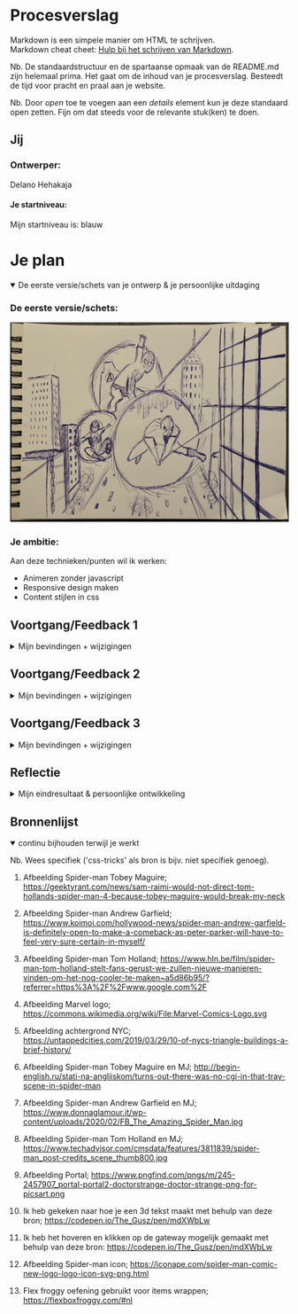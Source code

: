 # Procesverslag
Markdown is een simpele manier om HTML te schrijven.  
Markdown cheat cheet: [Hulp bij het schrijven van Markdown](https://github.com/adam-p/markdown-here/wiki/Markdown-Cheatsheet).

Nb. De standaardstructuur en de spartaanse opmaak van de README.md zijn helemaal prima. Het gaat om de inhoud van je procesverslag. Besteedt de tijd voor pracht en praal aan je website.

Nb. Door *open* toe te voegen aan een *details* element kun je deze standaard open zetten. Fijn om dat steeds voor de relevante stuk(ken) te doen.





## Jij

### Ontwerper:
Delano Hehakaja

#### Je startniveau:
Mijn startniveau is: blauw





# Je plan

<details open>
  <summary>De eerste versie/schets van je ontwerp & je persoonlijke uitdaging</summary>

  ### De eerste versie/schets:
  <img src="readme-images/schets-idee.jpg" alt="eerste schets">


  ### Je ambitie: 
  Aan deze technieken/punten wil ik werken:
  - Animeren zonder javascript
  - Responsive design maken
  - Content stijlen in css
 
</details>




## Voortgang/Feedback 1

<details>
  <summary>Mijn bevindingen + wijzigingen</summary>

  ### Bevinding 1:
  Na de uitleg van het concept was het idee leuk en duidelijk en met de volgende afbeelding liet ik zien hoe dit eruit zou gaan zien.
  <img src="readme-images/schets-idee.jpg" alt="eerste schets">
  
  Als feedback kreeg ik de volgende punten:
  Ik zou per gateway een ander achtergrond weergeven, zodat je de verschillen kan zien
  Elk Spider-man heeft een ander outfit, laat dat ook terugkomen in je design
  

  #### oplossing:
  Beschrijving hoe je het hebt hebt opgelost of als het niet gelukt is hoe je het zou oplossen (tekst en afbeelding(en)).
  <img src="readme-images/3-keer-spiderman.png" alt="3 keer spiderman">
  
  Ik heb 3 verschillende gateways gemaakt. Deze gateways laten verschillende achtergronden zien en de verschillende acteurs die Spider-man hebben gespeeld.


  ### Bevinding 2:
  Omschrijving van wat er nog niet orde was (tekst en afbeelding(en)).
  
  Wat nog ontbrak aan mijn ontwerp is dat de gateways nog niet op een multivers gateway leek. De eerste versie gateway was alleen een cirkel met een afbeelding erin.
  

  #### oplossing:
  Beschrijving hoe je het hebt hebt opgelost of als het niet gelukt is hoe je het zou oplossen (tekst en afbeelding(en)).
  
  Als oplossing heb ik op google een multivers gateway opgezocht, uitgesneden en boven op mijn huidige gateways verwerkt.
  
  <img src="readme-images/1portal.png" alt="multivers gateway"> <img src="readme-images/multivers-gateway.png" alt="multivers gateway">


  ### Bevinding 3:
  Omschrijving van wat er nog niet orde was (tekst en afbeelding(en)).
  
  Er was nog geen omgeving waar de gateways in stonden.

   
  #### oplossing:
  Beschrijving hoe je het hebt hebt opgelost of als het niet gelukt is hoe je het zou oplossen (tekst en afbeelding(en)).
  
  Als ik aan Spider-man denk, dan denk ik aan New York. De stad waar Spider-man woont en misdaden bestrijdt. Dit wilde ik ook in mijn ontwerp verwerken. Ik heb een afbeelding gezocht van de stad New York om als achtergrond te gebruiken.
  
  <img src="images/nyc-gebouwen.jpeg" alt="nyc gebouwen">
  
  <img src="readme-images/gateways-en-achtergrond.png" alt="gateways en achtergrond">
  
  ### Bevinding 4:
  Omschrijving van wat er nog niet orde was (tekst en afbeelding(en)).
  
  Bij de oplossing van bevinding 3 zie je bovenin wat tekst met standaard fonts. Deze fonts moeten natuurlijk wat meer sfeer krijgen, waardoor het bij de Spider-man sfeer gaat passen.

   
  #### oplossing:
  Beschrijving hoe je het hebt hebt opgelost of als het niet gelukt is hoe je het zou oplossen (tekst en afbeelding(en)).
  
  Door het lettertype en de kleur aan te passen, kom je al meer in de sfeer van Spider-man. Als extra toevoeging heb ik ook bovenin het logo van Marvel weergegeven, waardoor het nog duidelijker wordt dat het om Spider-man gaat.
  
  <img src="readme-images/fullscreen-spiderman.png" alt="fullscreen spiderman">
  
  Bronnen:
  https://codepen.io/The_Gusz/pen/mdXWbLw
  
  
  
  ### Bevinding 5:
  Omschrijving van wat er nog niet orde was (tekst en afbeelding(en)).
  
  Er moet nog interactie komen in het ontwerp.

   
  #### oplossing:
  Beschrijving hoe je het hebt hebt opgelost of als het niet gelukt is hoe je het zou oplossen (tekst en afbeelding(en)).
  
  Door middel van hoveren en klikken komt er interactie. Als je met je muis over 1 van de gateways gaat dan vergroot die gateway. Klik je vervolgens ook nog eens op de gateway dan verandert de afbeelding in de gateway naar de Spider-man en MJ.
  
  <img src="readme-images/fullscreen-hover.png" alt="fullscreen hover">
  
  <img src="readme-images/fullscreen-click.png" alt="fullscreen click">
  
  Bronnen:
  https://codepen.io/The_Gusz/pen/MWQyWbG?editors=1100

</details>




## Voortgang/Feedback 2

<details>
  <summary>Mijn bevindingen + wijzigingen</summary>
  
  ### Bevinding 1:
  Omschrijving van wat er nog niet orde was (tekst en afbeelding(en)).
  
  Op de pagina waren alleen de fonts responsive, maar de gateway's nog niet.

  #### oplossing:
  Beschrijving hoe je het hebt hebt opgelost of als het niet gelukt is hoe je het zou oplossen (tekst en afbeeding(en)).
  
  Door middel van de width aan te passen naar width: 22vw bij de buttons/gateway's, worden deze responsive.
  
  Groot scherm:
  
  <img src="readme-images/responsive-fullscreen.png" alt="responsive fullscreen">
  
  Kleiner scherm:
  
  <img src="readme-images/responsive-midscreen.png" alt="responsive midscreen">



  ### Bevinding 2:
  Omschrijving van wat er nog niet orde was (tekst en afbeelding(en)).
  
  Ik moet nog duidelijker naar voren laten dat het gaat om 3 verschillende Spider-man's. 

  #### oplossing:
  Beschrijving hoe je het hebt hebt opgelost of als het niet gelukt is hoe je het zou oplossen (tekst en afbeeding(en)).
  
  Dit laat ik zien door een tekstbriefje omringd door een Spider-web. In dit tekstbriefje staat de naam van de acteur die in de gateway wordt afgebeeld en in welke Spider-man's hij heeft gespeeld.
  
  <img src="readme-images/text-web.png" alt="text web">

  ### Bevinding 3:
  Omschrijving van wat er nog niet orde was (tekst en afbeelding(en)).
  
  De custom properties moest nog toegepast worden voor elk lettertypekleur en achtergrond kleur.
  
  #### oplossing:
  Door middel van :root heb ik de kleuren benoemd en ben ik door heel mijn css code gegaan om het toe te passen.
  
  <img src="readme-images/root.png" alt="root">

</details>



## Voortgang/Feedback 3

<details>
  <summary>Mijn bevindingen + wijzigingen</summary>
  
  ### Bevinding 1:
  Omschrijving van wat er nog niet orde was (tekst en afbeelding(en)).
  
  Behalve de hover state ontbraken de rest van de states in mijn ontwerp. Dus moest er nog de focus en active states toegepast worden.

  #### oplossing:
  Beschrijving hoe je het hebt hebt opgelost of als het niet gelukt is hoe je het zou oplossen (tekst en afbeelding(en)).
  
  Voor de focus state heb ik een donkerblauw schaduw toegepast om te laten zien waar je bent.
  
  Geen focus
  
  <img src="readme-images/geen-focus.png" alt="geen focus">
  
  Focus state
  
  <img src="readme-images/focus.png" alt="focus">
  
  Voor de active state heb ik de opacity verlaagd, dus wanneer je op de gateway klikt dan zie je vermindering in de opacity.
  
  Normaal
  
  <img src="readme-images/geen-focus.png" alt="geen focus">
  
  Active state
  
  <img src="readme-images/active.png" alt="active">
  

  ### Bevinding 2:
  Omschrijving van wat er nog niet orde was (tekst en afbeelding(en)).
  
  Het tekstvak stond nog onder de gateway's terwijl die links en rechtsboven de gateway's moeten staan.
  
  <img src="readme-images/text-web-onder.png" alt="text web onder">

  #### oplossing:
  Beschrijving hoe je het hebt hebt opgelost of als het niet gelukt is hoe je het zou oplossen (tekst en afbeelding(en)).
  
  Ik had een afbeelding gebruikt en onder de andere li's gezet. Dit heb ik aangepast door een section toe te voegen bij elke li gateway. In de section plaatste ik tekst en door middel van css stijl ik de achtergrond. Om de tekst links en rechtsboven de gateway's te krijgen heb ik in css heel de section opgeroepen en op positie geplaatst.
  
  <img src="readme-images/text-web-boven.png" alt="text web boven">

  ### Bevinding 3:
  Omschrijving van wat er nog niet orde was (tekst en afbeelding(en)).
  
  Bij de tekstvak heb ik een spider-web toegevoegd. Deze spider-web staat voor de tekstvak, maar die wil ik erachter hebben.
  
  <img src="readme-images/spider-web-text-fout.png" alt="spiderweb text fout">
  
  #### oplossing:
  Beschrijving hoe je het hebt hebt opgelost of als het niet gelukt is hoe je het zou oplossen (tekst en afbeelding(en)).
  
  Samen met Sanne heb ik gekeken naar de spider-web en tekstvak. Ik gebruikte eerst box-shadows, maar kwamen Sanne en ik op conic-gradient uit voor de tekstvak. De oplossing voor de spider-web was dat naar de background moest. 
  
  <img src="readme-images/spider-web-text.png" alt="spider web text">
  
  
  ### Bevinding 4:
  Omschrijving van wat er nog niet orde was (tekst en afbeelding(en)).
  
  Zoals je bij de vorige bevindingen kon zien was het tekstvak al verandert, maar heb ik die nog niet besproken. Ik vond het tekstvak niet bij het ontwerp passen.
  
  <img src="readme-images/text-web-onder.png" alt="text web onder">
  
  #### oplossing:
  Beschrijving hoe je het hebt hebt opgelost of als het niet gelukt is hoe je het zou oplossen (tekst en afbeelding(en)).
  
  Als oplossing heb ik er een filmrol gemaakt, omdat het ontwerp over verschillende Spider-man's gaat en over welke films het gaat.
  
  <img src="readme-images/spider-web-text.png" alt="spider web text">
  
  

</details>




## Reflectie

<details>
  <summary>Mijn eindresultaat & persoonlijke ontwikkeling</summary>

  ### Je uitkomst - karakteristiek screenshot(s):

  <img src="readme-images/final-ontwerp.png" alt="final ontwerp">
  <img src="readme-images/final-ontwerp-active.png" alt="final ontwerp active">
  <img src="readme-images/final-ontwerp-hover.png" alt="final ontwerp hover">
  


  ### Dit ging goed/Heb ik geleerd: 
  
  Tijdens de lessen heb ik onwijs veel geleerd. Sanne ging stap voor stap door de oefeningen heen en liet ons daarna zelf knutselen met css/javascript.
  
  
  #### Animeren
  Tijdens een van de lessen bespraken wij het onderwerp animeren. Met behulp van de oefeningen heb ik geleerd hoe je de keyframes kan toepassen en heb ik dit ook verwerkt in mijn ontwerp. In mijn ontwerp draaien de multivers gateway's door middel van de keyframes.
  
  <img src="readme-images/geen-focus.png" alt="geen focus">
  
  Met javascript heb geleerd dat je 
  
  
  #### Stijlen
  Het stijlen van het lettertype ging goed, en ik heb geleerd dat je door middel van :root alle kleuren tegelijk kan aanpassen.
  
  <img src="readme-images/custom-properties.png" alt="custom properties">
  
  
  #### Responsive
  In de eerste week bespraken we het de onderwerpen lay-out & dingen op hun plek zetten. Tussen de oefeningen stond er ook Flex froggy, dat ik al eens eerder heb gedaan. Dit heeft mij heel erg geholpen om de gateways te wrappen en met viewport width om content te laten meeschalen met de grootte van de pagina.
  
  Groot scherm:
  
  <img src="readme-images/responsive-fullscreen.png" alt="responsive fullscreen">
  
  Kleiner scherm:
  
  <img src="readme-images/responsive-midscreen.png" alt="responsive midscreen">
  
  

  ### Dit was lastig/Is niet gelukt:
  Korte omschrijving met plaatje(s)
  
  
  #### Multivers gateway
  Waar ik aan het begin van de 2 weken tegenaan liep was om de gateway afbeelding voor de Spider-Man afbeelding zetten en de gateway te laten draaien. 
  
  <img src="readme-images/geen-portal.png" alt="geen portal">
  
  Samen met Sanne zijn we erachter gekomen dat button::after en @keyframes de oplossing was voor het probleem. 
  
  <img src="readme-images/geen-focus.png" alt="geen focus">
  
  
  #### Javascript
  Ik ben nooit heel sterk geweest in css en al helemaal niet in javascript, dus javascript was ook zeker het gedeelte waar ik veel moeite mee had. Mijn idee was om op een gateway te klikken van bijvoorbeeld de acteur Tom Holland, wat dan zou veranderen in een afbeelding met hem en MJ. Dit was wel een moment dat ik de hulp van Sanne moest inschakelen.
  
  <img src="readme-images/multivers-gateway.png" alt="multivers gateway">
  
  Voor de oplossing werd er gebruikt gemaakt van zowel css als javascript. Binnen javascript maak je de variabelen aan en geeft ze een functie en roep je ze op en in css verander je de afbeeldingen. 
  
  <img src="readme-images/holland-mj-portal.png" alt="holland mj portal">
  
  
  #### Tekstvak & spider-web
  Wat ik vooral lastig vond was het tekstvak en de spider-web op de juist volgorde achter elkaar te zetten.
  
  <img src="readme-images/spider-web-text-fout.png" alt="spiderweb text fout">
  
  Het is mij helaas niet gelukt om elk tekstvak op maat te krijgen en de spider-web erachter te centreren.
  Ik heb de lengte van de tekst zo aangepast dat het er nog redelijk uitziet.
  
  <img src="readme-images/spider-web-text.png" alt="spider web text">

</details>





## Bronnenlijst

<details open>
<summary>continu bijhouden terwijl je werkt</summary>

Nb. Wees specifiek ('css-tricks' als bron is bijv. niet specifiek genoeg).

1. Afbeelding Spider-man Tobey Maguire; https://geektyrant.com/news/sam-raimi-would-not-direct-tom-hollands-spider-man-4-because-tobey-maguire-would-break-my-neck

2. Afbeelding Spider-man Andrew Garfield; https://www.koimoi.com/hollywood-news/spider-man-andrew-garfield-is-definitely-open-to-make-a-comeback-as-peter-parker-will-have-to-feel-very-sure-certain-in-myself/

3. Afbeelding Spider-man Tom Holland; https://www.hln.be/film/spider-man-tom-holland-stelt-fans-gerust-we-zullen-nieuwe-manieren-vinden-om-het-nog-cooler-te-maken~a5d86b95/?referrer=https%3A%2F%2Fwww.google.com%2F

4. Afbeelding Marvel logo; https://commons.wikimedia.org/wiki/File:Marvel-Comics-Logo.svg

5. Afbeelding achtergrond NYC; https://untappedcities.com/2019/03/29/10-of-nycs-triangle-buildings-a-brief-history/

6. Afbeelding Spider-man Tobey Maguire en MJ; http://begin-english.ru/stati-na-angliiskom/turns-out-there-was-no-cgi-in-that-tray-scene-in-spider-man

7. Afbeelding Spider-man Andrew Garfield en MJ; https://www.donnaglamour.it/wp-content/uploads/2020/02/FB_The_Amazing_Spider_Man.jpg

8. Afbeelding Spider-man Tom Holland en MJ; https://www.techadvisor.com/cmsdata/features/3811839/spider-man_post-credits_scene_thumb800.jpg

9. Afbeelding Portal; https://www.pngfind.com/pngs/m/245-2457907_portal-portal2-doctorstrange-doctor-strange-png-for-picsart.png

10. Ik heb gekeken naar hoe je een 3d tekst maakt met behulp van deze bron; https://codepen.io/The_Gusz/pen/mdXWbLw

11. Ik heb het hoveren en klikken op de gateway mogelijk gemaakt met behulp van deze bron: https://codepen.io/The_Gusz/pen/mdXWbLw

12. Afbeelding Spider-man icon; https://iconape.com/spider-man-comic-new-logo-logo-icon-svg-png.html

13. Flex froggy oefening gebruikt voor items wrappen; https://flexboxfroggy.com/#nl


</details>